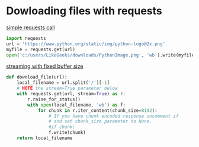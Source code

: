 # Dowloading files with requests


[simple requests call](https://dzone.com/articles/simple-examples-of-downloading-files-using-python)
```python
import requests
url = 'https://www.python.org/static/img/python-logo@2x.png'
myfile = requests.get(url)
open('c:/users/LikeGeeks/downloads/PythonImage.png', 'wb').write(myfile.content)
```

[streaming with fixed buffer size](https://stackoverflow.com/questions/16694907/download-large-file-in-python-with-requests)
```python
def download_file(url):
    local_filename = url.split('/')[-1]
    # NOTE the stream=True parameter below
    with requests.get(url, stream=True) as r:
        r.raise_for_status()
        with open(local_filename, 'wb') as f:
            for chunk in r.iter_content(chunk_size=8192): 
                # If you have chunk encoded response uncomment if
                # and set chunk_size parameter to None.
                #if chunk: 
                f.write(chunk)
    return local_filename
```
